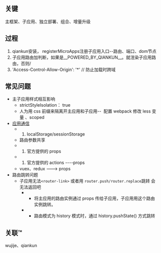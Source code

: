 ## 关键

主框架、子应用、独立部署、组合、增量升级

## 过程

1. qiankun安装， registerMicroApps注册子应用入口--路由、端口、dom节点
2. 子应用路由加判断，如果是__POWERED_BY_QIANKUN__。就渲染子应用路由，否则/
3. 'Access-Control-Allow-Origin': '*' // 防止加载时跨域

## 常见问题

- 主子应用样式相互影响
	- strictStyleIsolation： true
	- 人为用 css 前缀来隔离开主应用和子应用--  配置 webpack 修改 less 变量 、scoped
- [应用通信](https://blog.csdn.net/weixin_43972437/article/details/128154083)
	- 1.  localStorage/sessionStorage
	- 路由参数共享
	- 1.  官方提供的 props
	- 1.  官方提供的 actions ----props
	- vuex、redux ---> props
- 路由跳转问题
	- 子应用无法`<router-link>` 或者用 `router.push/router.replace`跳转 会无法返回吧
		- -   将主应用的路由实例通过 props 传给子应用，子应用用这个路由实例跳转。
		- -   路由模式为 history 模式时，通过 history.pushState() 方式跳转


## 关联™

wujije、qiankun
